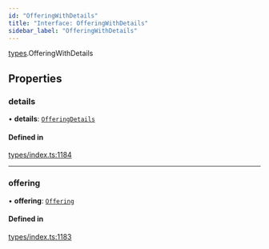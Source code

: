 ```yaml
---
id: "OfferingWithDetails"
title: "Interface: OfferingWithDetails"
sidebar_label: "OfferingWithDetails"
---
```


[types](../../../modules/Types/Types.md).OfferingWithDetails

## Properties

### details

• **details**: [`OfferingDetails`](../../API/Entities/Offering/Types/OfferingDetails/OfferingDetails.md)

#### Defined in

[types/index.ts:1184](https://github.com/PolymeshAssociation/polymesh-sdk/blob/15be87e8/src/types/index.ts#L1184)

___

### offering

• **offering**: [`Offering`](../../../classes/API/Entities/Offering/Offering.md)

#### Defined in

[types/index.ts:1183](https://github.com/PolymeshAssociation/polymesh-sdk/blob/15be87e8/src/types/index.ts#L1183)
